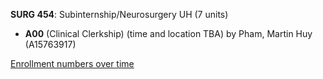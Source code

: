 **SURG 454**: Subinternship/Neurosurgery UH (7 units)

- **A00** (Clinical Clerkship) (time and location TBA) by Pham, Martin Huy (A15763917)

[Enrollment numbers over time](./SURG454.tsv)

